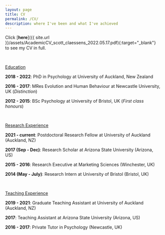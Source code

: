 ```yaml
---
layout: page
title: CV
permalink: /CV/
description: where I've been and what I've achieved
---
```


Click [**here**]({{ site.url }}/assets/AcademicCV_scott_claessens_2022.05.17.pdf){:target="_blank"} to see my CV in full.

<br />

<u>Education</u>

**2018 - 2022**: PhD in Psychology at University of Auckland, New Zealand

**2016 - 2017**: MRes Evolution and Human Behaviour at Newcastle University, UK (*Distinction*)

**2012 - 2015**: BSc Psychology at University of Bristol, UK (*First class honours*)

<br />

<u>Research Experience</u>

**2021 - current**: Postdoctoral Research Fellow at University of Auckland (Auckland, NZ)

**2017 (Sep - Dec)**: Research Scholar at Arizona State University (Arizona, US)

**2015 - 2016**: Research Executive at Marketing Sciences (Winchester, UK)

**2014 (May - July)**: Research Intern at University of Bristol (Bristol, UK)

<br />

<u>Teaching Experience</u>

**2019 - 2021**: Graduate Teaching Assistant at University of Auckland (Auckland, NZ)

**2017**: Teaching Assistant at Arizona State University (Arizona, US)

**2016 - 2017**: Private Tutor in Psychology (Newcastle, UK)

<br />
